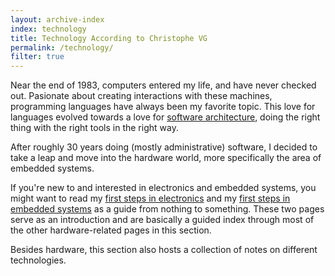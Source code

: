 ```yaml
---
layout: archive-index
index: technology
title: Technology According to Christophe VG
permalink: /technology/
filter: true
---
```


Near the end of 1983, computers entered my life, and have never checked out. Pasionate about creating interactions with these machines, programming languages have always been my favorite topic. This love for languages evolved towards a love for [software architecture](/About/I-Software-Architect), doing the right thing with the right tools in the right way.

After roughly 30 years doing (mostly administrative) software, I decided to
take a leap and move into the hardware world, more specifically the
area of embedded systems.

If you're new to and interested in electronics and embedded systems, you might want to read my [first steps in electronics](FirstSteps) and my [first steps in embedded systems](Hello_Embedded_World) as a guide from nothing to something. These two pages serve as an introduction and are basically a guided index
through most of the other hardware-related pages in this section.

Besides hardware, this section also hosts a collection of notes on different technologies.

